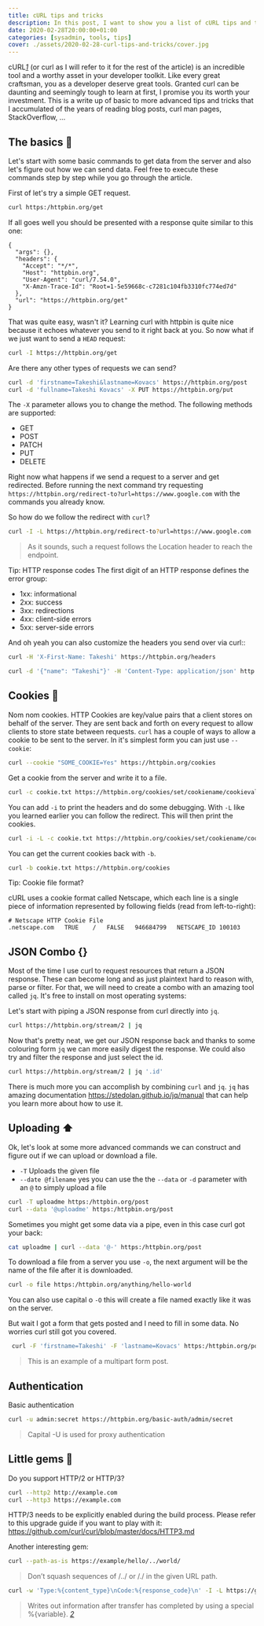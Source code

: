 ```yaml
---
title: cURL tips and tricks
description: In this post, I want to show you a list of cURL tips and tricks that I have accumulated of the years of using and learning cURL. Platform agnostic, cURL is easily accessible for every developer and well worth grasping its basic usage.
date: 2020-02-28T20:00:00+01:00
categories: [sysadmin, tools, tips]
cover: ./assets/2020-02-28-curl-tips-and-tricks/cover.jpg
---
```


cURL<cite>[1][1]</cite> (or curl as I will refer to it for the rest of the article) is an incredible tool and a worthy asset in your developer toolkit. Like every great craftsman, you as a developer deserve great tools. Granted curl can be daunting and seemingly tough to learn at first, I promise you its worth your investment. This is a write up of basic to more advanced tips and tricks that I accumulated of the years of reading blog posts, curl man pages, StackOverflow, ...

## The basics 📓
Let's start with some basic commands to get data from the server and also let's figure out how we can send data. Feel free to execute these commands step by step while you go through the article.

First of let's try a simple GET request.
```sh
curl https:/httpbin.org/get
```
If all goes well you should be presented with a response quite similar to this one:

```
{
  "args": {},
  "headers": {
    "Accept": "*/*",
    "Host": "httpbin.org",
    "User-Agent": "curl/7.54.0",
    "X-Amzn-Trace-Id": "Root=1-5e59668c-c7281c104fb3310fc774ed7d"
  },
  "url": "https://httpbin.org/get"
}
```

That was quite easy, wasn't it? Learning curl with httpbin is quite nice because it echoes whatever you send to it right back at you. So now what if we just want to send a `HEAD` request:

```sh
curl -I https://httpbin.org/get
```

Are there any other types of requests we can send?

```sh
curl -d 'firstname=Takeshi&lastname=Kovacs' https://httpbin.org/post
curl -d 'fullname=Takeshi Kovacs' -X PUT https://httpbin.org/put
```

The `-X` parameter allows you to change the method. The following methods are supported:
- GET
- POST
- PATCH
- PUT
- DELETE

Right now what happens if we send a request to a server and get redirected. Before running the next command try requesting `https://httpbin.org/redirect-to?url=https://www.google.com` with the commands you already know.

So how do we follow the redirect with `curl`?
```sh
curl -I -L https://httpbin.org/redirect-to?url=https://www.google.com
```
> As it sounds, such a request follows the Location header to reach the endpoint.

Tip: HTTP response codes
The first digit of an HTTP response defines the error group:
- 1xx: informational
- 2xx: success
- 3xx: redirections
- 4xx: client-side errors
- 5xx: server-side errors

And oh yeah you can also customize the headers you send over via curl::
```sh
curl -H 'X-First-Name: Takeshi' https://httpbin.org/headers

curl -d '{"name": "Takeshi"}' -H 'Content-Type: application/json' http://httpbin.org/post
```

## Cookies 🍪

Nom nom cookies. HTTP Cookies are key/value pairs that a client stores on behalf of the server. They are sent back and forth on every request to allow clients to store state between requests. `curl` has a couple of ways to allow a cookie to be sent to the server. In it's simplest form you can just use `--cookie`:

```sh
curl --cookie "SOME_COOKIE=Yes" https://httpbin.org/cookies

```

Get a cookie from the server and write it to a file.
```sh
curl -c cookie.txt https://httpbin.org/cookies/set/cookiename/cookievalue
```
You can add `-i` to print the headers and do some debugging. With `-L` like you learned earlier you can follow the redirect. This will then print the cookies.
```sh
curl -i -L -c cookie.txt https://httpbin.org/cookies/set/cookiename/cookievalue
```

You can get the current cookies back with `-b`.
```sh
curl -b cookie.txt https://httpbin.org/cookies
```

Tip: Cookie file format?

cURL uses a cookie format called Netscape, which each line is a single piece of information represented by following fields (read from left-to-right):

```
# Netscape HTTP Cookie File
.netscape.com   TRUE    /   FALSE   946684799   NETSCAPE_ID 100103
```

## JSON Combo {}
Most of the time I use curl to request resources that return a JSON response. These can become long and as just plaintext hard to reason with, parse or filter. For that, we will need to create a combo with an amazing tool called `jq`. It's free to install on most operating systems:

Let's start with piping a JSON response from curl directly into `jq`.
```sh
curl https://httpbin.org/stream/2 | jq
```

Now that's pretty neat, we get our JSON response back and thanks to some colouring form `jq` we can more easily digest the response. We could also try and filter the response and just select the id.

```sh
curl https://httpbin.org/stream/2 | jq '.id'
```

There is much more you can accomplish by combining `curl` and `jq`. `jq` has amazing documentation https://stedolan.github.io/jq/manual that can help you learn more about how to use it.

## Uploading ⬆️
Ok, let's look at some more advanced commands we can construct and figure out if we can upload or download a file.

- `-T` Uploads the given file
- `--date @filename` yes you can use the the `--data` or `-d` parameter with an `@` to simply upload a file

```sh
curl -T uploadme https:/httpbin.org/post
curl --data '@uploadme' https:/httpbin.org/post
```

Sometimes you might get some data via a pipe, even in this case curl got your back:
```sh
cat uploadme | curl --data '@-' https:/httpbin.org/post
```

To download a file from a server you use `-o`, the next argument will be the name of the file after it is downloaded.
```sh
curl -o file https:/httpbin.org/anything/hello-world
```
You can also use capital o `-O` this will create a file named exactly like it was on the server.

But wait I got a form that gets posted and I need to fill in some data. No worries curl still got you covered.
```sh
 curl -F 'firstname=Takeshi' -F 'lastname=Kovacs' https:/httpbin.org/post
```
> This is an example of a multipart form post.

## Authentication

Basic authentication

```sh
curl -u admin:secret https://httpbin.org/basic-auth/admin/secret
```
> Capital -U is used for proxy authentication

## Little gems 💎

Do you support HTTP/2 or HTTP/3?
```sh
curl --http2 http://example.com
curl --http3 https://example.com
```

HTTP/3 needs to be explicitly enabled during the build process. Please refer to this upgrade guide if you want to play with it: https://github.com/curl/curl/blob/master/docs/HTTP3.md

Another interesting gem:
```sh
curl --path-as-is https://example/hello/../world/
```
> Don’t squash sequences of /../ or /./ in the given URL path.

```sh
curl -w 'Type:%{content_type}\nCode:%{response_code}\n' -I -L https://google.com
```
> Writes out information after transfer has completed by using a special %{variable}.
> <cite>[2][2]</cite>

[1]: https://ec.haxx.se
[2]: https://ec.haxx.se/usingcurl-writeout.html

